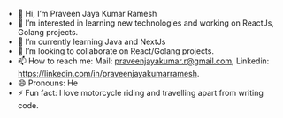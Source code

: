 - 👋 Hi, I’m Praveen Jaya Kumar Ramesh
- 👀 I’m interested in learning new technologies and working on ReactJs, Golang projects.
- 🌱 I’m currently learning Java and NextJs
- 💞️ I’m looking to collaborate on React/Golang projects.
- 📫 How to reach me: Mail: praveenjayakumar.r@gmail.com, Linkedin: https://linkedin.com/in/praveenjayakumarramesh.
- 😄 Pronouns: He
- ⚡ Fun fact: I love motorcycle riding and travelling apart from writing code.
